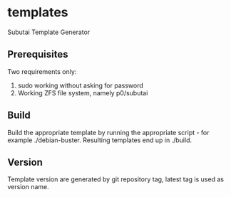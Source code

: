 # templates 

Subutai Template Generator

## Prerequisites

Two requirements only:

1. sudo working without asking for password
2. Working ZFS file system, namely p0/subutai 

##  Build

Build the appropriate template by running the appropriate script - for example ./debian-buster.  Resulting templates end up in ./build.

##  Version
Template version are generated by git repository tag, latest tag is used as version name.
